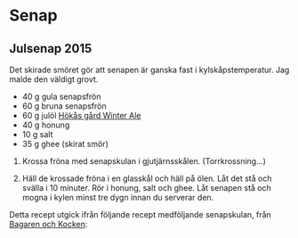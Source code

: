 Senap
=====

Julsenap 2015
-------------

Det skirade smöret gör att senapen är ganska fast i kylskåpstemperatur.  Jag malde den väldigt
grovt.

* 40 g gula senapsfrön
* 60 g bruna senapsfrön
* 60 g julöl [Hökås gård Winter Ale](http://fredrik.liljegren.org/winter-ale-brewing/)
* 40 g honung
* 10 g salt
* 35 g  ghee (skirat smör)

1. Krossa fröna med senapskulan i gjutjärnsskålen. (Torrkrossning…)

2. Häll de krossade fröna i en glasskål och häll på ölen. Låt det stå och svälla i 10 minuter. Rör
   i honung, salt och ghee. Låt senapen stå och mogna i kylen minst tre dygn innan du serverar den.

Detta recept utgick ifrån följande recept medföljande senapskulan, från
[Bagaren och Kocken](https://bagarenochkocken.se/koksredskap/mortel/skeppshult-senapskula-gjutjarn-8-cm/):
